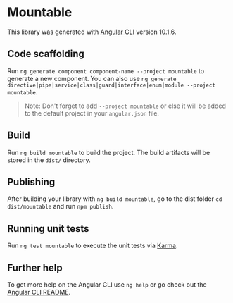 # Mountable

This library was generated with [Angular CLI](https://github.com/angular/angular-cli) version 10.1.6.

## Code scaffolding

Run `ng generate component component-name --project mountable` to generate a new component. You can also use `ng generate directive|pipe|service|class|guard|interface|enum|module --project mountable`.
> Note: Don't forget to add `--project mountable` or else it will be added to the default project in your `angular.json` file. 

## Build

Run `ng build mountable` to build the project. The build artifacts will be stored in the `dist/` directory.

## Publishing

After building your library with `ng build mountable`, go to the dist folder `cd dist/mountable` and run `npm publish`.

## Running unit tests

Run `ng test mountable` to execute the unit tests via [Karma](https://karma-runner.github.io).

## Further help

To get more help on the Angular CLI use `ng help` or go check out the [Angular CLI README](https://github.com/angular/angular-cli/blob/master/README.md).
